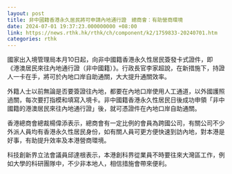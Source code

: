 ```yaml
---
layout: post
title: 非中國籍香港永久居民將可申請內地通行證　總商會：有助營商環境
date: 2024-07-01 19:37:23.000000000 +08:00
link: https://news.rthk.hk/rthk/ch/component/k2/1759833-20240701.htm
categories: rthk
---
```


國家出入境管理局本月10日起，向非中國籍香港永久性居民簽發卡式證件，即《港澳居民來往內地通行證（非中國籍）》。行政長官李家超說，在新措施下，持證人一卡在手，將可於內地口岸自助通關，大大提升通關效率。

外籍人士以前無論是否要簽證往內地，都要在內地口岸使用人工通道，以外國護照過關，每次要打指模和填寫入境卡。非中國籍香港永久性居民日後成功申領「非中國籍的港澳居民來往內地通行證」後，就可憑證件在內地口岸自助通關。

香港總商會總裁楊偉添表示，總商會有一定比例的會員為跨國公司，有關公司不少外派人員均有香港永久性居民身份，如有關人員可更方便快速到訪內地，對本港是好事，有助提升效率及本港營商環境。

科技創新界立法會議員邱達根表示，本港創科界從業員不時要往來大灣區工作，例如大學的科研團隊中，不少非本地人，相信措施會帶來便利。
